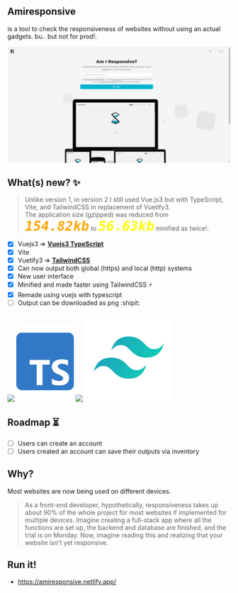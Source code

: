 ## Amiresponsive
is a tool to check the responsiveness of websites without using an actual gadgets. bu.. but not for prod!.

<img src="./src/assets/imgs/image-2.png"/>

## What(s) new? ✨

> Unlike version 1, in version 2 I still used Vue.js3 but with TypeScript, Vite, and TailwindCSS in replacement of Vuetify3. <br> The application size (gzipped) was reduced from <code style="font-size: 30px; color: orange;">***154.82kb***</code> to <code style="font-size: 30px; color: yellow;">***56.63kb***</code> minified as twice!.

- [x] Vuejs3 =>  <b style="text-decoration: underline;">Vuejs3 TypeScript</b>
- [x] Vite
- [x] Vuetify3 =>  <b style="text-decoration: underline;">TailwindCSS</b>
- [x] Can now output both global (https) and local (http) systems
- [x] New user interface
- [x] Minified and made faster using TailwindCSS :zap:
- [x] Remade using vuejs with typescript
- [ ] Output can be downloaded as png :shipit:

<div>
    <img src="https://external-content.duckduckgo.com/iu/?u=https%3A%2F%2Flogospng.org%2Fdownload%2Fvue.js%2Fvue-js-2048.png&f=1&nofb=1&ipt=680d479655f4fd80c9893dd39a3d12415e5f35edff3ff9edf38a7b680240797a&ipo=images" width="180"/>
    <img src="./src/assets/imgs/image.png" width="130" center/>
    <img src="https://vitejs.dev/logo-with-shadow.png" width="200"/>
    <img src="./src/assets/imgs/image-4.png" width="200" center/>
</div>

## Roadmap ⏳
<!-- Future Features ⏳ -->

- [ ] Users can create an account
- [ ] Users created an account can save their outputs via inventory

## Why?
Most websites are now being used on different devices.
> As a front-end developer, hypothetically, responsiveness takes up about 90% of the whole project for most websites if implemented for multiple devices. Imagine creating a full-stack app where all the functions are set up, the backend and database are finished, and the trial is on Monday. Now, imagine reading this and realizing that your website isn't yet responsive.

## Run it!

- <a href="https://amiresponsive.netlify.app/">https://amiresponsive.netlify.app/</a>

<!-- ## Run it! -->

<!-- ### to run local development apps like `http://localhost:5173/ or http://192.168.1.5:5173/ or http://127.0.0.0/`
```
git clone ${}0
yarn or npm install
yarn dev
``` -->

